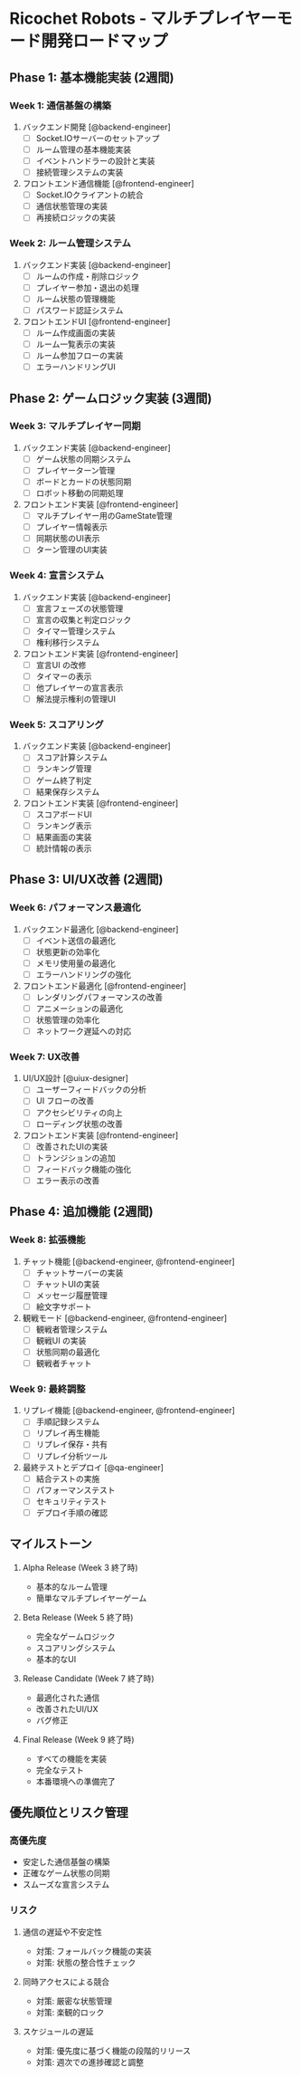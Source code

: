 # Ricochet Robots - マルチプレイヤーモード開発ロードマップ

## Phase 1: 基本機能実装 (2週間)

### Week 1: 通信基盤の構築
1. バックエンド開発 [@backend-engineer]
   - [ ] Socket.IOサーバーのセットアップ
   - [ ] ルーム管理の基本機能実装
   - [ ] イベントハンドラーの設計と実装
   - [ ] 接続管理システムの実装

2. フロントエンド通信機能 [@frontend-engineer]
   - [ ] Socket.IOクライアントの統合
   - [ ] 通信状態管理の実装
   - [ ] 再接続ロジックの実装

### Week 2: ルーム管理システム
1. バックエンド実装 [@backend-engineer]
   - [ ] ルームの作成・削除ロジック
   - [ ] プレイヤー参加・退出の処理
   - [ ] ルーム状態の管理機能
   - [ ] パスワード認証システム

2. フロントエンドUI [@frontend-engineer]
   - [ ] ルーム作成画面の実装
   - [ ] ルーム一覧表示の実装
   - [ ] ルーム参加フローの実装
   - [ ] エラーハンドリングUI

## Phase 2: ゲームロジック実装 (3週間)

### Week 3: マルチプレイヤー同期
1. バックエンド実装 [@backend-engineer]
   - [ ] ゲーム状態の同期システム
   - [ ] プレイヤーターン管理
   - [ ] ボードとカードの状態同期
   - [ ] ロボット移動の同期処理

2. フロントエンド実装 [@frontend-engineer]
   - [ ] マルチプレイヤー用のGameState管理
   - [ ] プレイヤー情報表示
   - [ ] 同期状態のUI表示
   - [ ] ターン管理のUI実装

### Week 4: 宣言システム
1. バックエンド実装 [@backend-engineer]
   - [ ] 宣言フェーズの状態管理
   - [ ] 宣言の収集と判定ロジック
   - [ ] タイマー管理システム
   - [ ] 権利移行システム

2. フロントエンド実装 [@frontend-engineer]
   - [ ] 宣言UI の改修
   - [ ] タイマーの表示
   - [ ] 他プレイヤーの宣言表示
   - [ ] 解法提示権利の管理UI

### Week 5: スコアリング
1. バックエンド実装 [@backend-engineer]
   - [ ] スコア計算システム
   - [ ] ランキング管理
   - [ ] ゲーム終了判定
   - [ ] 結果保存システム

2. フロントエンド実装 [@frontend-engineer]
   - [ ] スコアボードUI
   - [ ] ランキング表示
   - [ ] 結果画面の実装
   - [ ] 統計情報の表示

## Phase 3: UI/UX改善 (2週間)

### Week 6: パフォーマンス最適化
1. バックエンド最適化 [@backend-engineer]
   - [ ] イベント送信の最適化
   - [ ] 状態更新の効率化
   - [ ] メモリ使用量の最適化
   - [ ] エラーハンドリングの強化

2. フロントエンド最適化 [@frontend-engineer]
   - [ ] レンダリングパフォーマンスの改善
   - [ ] アニメーションの最適化
   - [ ] 状態管理の効率化
   - [ ] ネットワーク遅延への対応

### Week 7: UX改善
1. UI/UX設計 [@uiux-designer]
   - [ ] ユーザーフィードバックの分析
   - [ ] UI フローの改善
   - [ ] アクセシビリティの向上
   - [ ] ローディング状態の改善

2. フロントエンド実装 [@frontend-engineer]
   - [ ] 改善されたUIの実装
   - [ ] トランジションの追加
   - [ ] フィードバック機能の強化
   - [ ] エラー表示の改善

## Phase 4: 追加機能 (2週間)

### Week 8: 拡張機能
1. チャット機能 [@backend-engineer, @frontend-engineer]
   - [ ] チャットサーバーの実装
   - [ ] チャットUIの実装
   - [ ] メッセージ履歴管理
   - [ ] 絵文字サポート

2. 観戦モード [@backend-engineer, @frontend-engineer]
   - [ ] 観戦者管理システム
   - [ ] 観戦UI の実装
   - [ ] 状態同期の最適化
   - [ ] 観戦者チャット

### Week 9: 最終調整
1. リプレイ機能 [@backend-engineer, @frontend-engineer]
   - [ ] 手順記録システム
   - [ ] リプレイ再生機能
   - [ ] リプレイ保存・共有
   - [ ] リプレイ分析ツール

2. 最終テストとデプロイ [@qa-engineer]
   - [ ] 結合テストの実施
   - [ ] パフォーマンステスト
   - [ ] セキュリティテスト
   - [ ] デプロイ手順の確認

## マイルストーン

1. Alpha Release (Week 3 終了時)
   - 基本的なルーム管理
   - 簡単なマルチプレイヤーゲーム

2. Beta Release (Week 5 終了時)
   - 完全なゲームロジック
   - スコアリングシステム
   - 基本的なUI

3. Release Candidate (Week 7 終了時)
   - 最適化された通信
   - 改善されたUI/UX
   - バグ修正

4. Final Release (Week 9 終了時)
   - すべての機能を実装
   - 完全なテスト
   - 本番環境への準備完了

## 優先順位とリスク管理

### 高優先度
- 安定した通信基盤の構築
- 正確なゲーム状態の同期
- スムーズな宣言システム

### リスク
1. 通信の遅延や不安定性
   - 対策: フォールバック機能の実装
   - 対策: 状態の整合性チェック

2. 同時アクセスによる競合
   - 対策: 厳密な状態管理
   - 対策: 楽観的ロック

3. スケジュールの遅延
   - 対策: 優先度に基づく機能の段階的リリース
   - 対策: 週次での進捗確認と調整